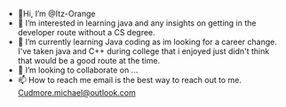 
- 👋Hi, I’m @Itz-Orange
- 👀 I’m interested in learning java and any insights on getting in the developer route without a CS degree.
- 🌱 I’m currently learning Java coding as im looking for a career change. I've taken java and C++ during college that i enjoyed just didn't think that would be a good route at the time.
- 💞️ I’m looking to collaborate on ...
- 📫 How to reach me email is the best way to reach out to me. Cudmore.michael@outlook.com

<!---
Itz-Orange/Itz-Orange is a ✨ special ✨ repository because its `README.md` (this file) appears on your GitHub profile.
You can click the Preview link to take a look at your changes.
--->
